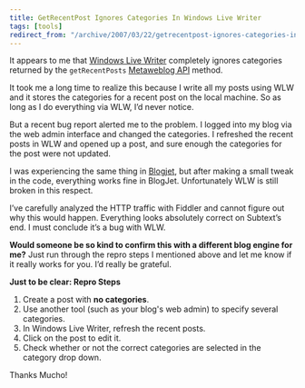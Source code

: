 ```yaml
---
title: GetRecentPost Ignores Categories In Windows Live Writer
tags: [tools]
redirect_from: "/archive/2007/03/22/getrecentpost-ignores-categories-in-windows-live-writer.aspx/"
---
```


It appears to me that [Windows Live
Writer](http://windowslivewriter.spaces.live.com/ "Windows Live Writer Space")
completely ignores categories returned by the `getRecentPosts`
[Metaweblog
API](http://www.xmlrpc.com/metaWeblogApi "Metaweblog API RFC") method.

It took me a long time to realize this because I write all my posts
using WLW and it stores the categories for a recent post on the local
machine. So as long as I do everything via WLW, I’d never notice.

But a recent bug report alerted me to the problem. I logged into my blog
via the web admin interface and changed the categories. I refreshed the
recent posts in WLW and opened up a post, and sure enough the categories
for the post were not updated.

I was experiencing the same thing in
[Blogjet](http://blogjet.com/ "Blogjet"), but after making a small tweak
in the code, everything works fine in BlogJet. Unfortunately WLW is
still broken in this respect.

I’ve carefully analyzed the HTTP traffic with Fiddler and cannot figure
out why this would happen. Everything looks absolutely correct on
Subtext’s end. I must conclude it’s a bug with WLW.

**Would someone be so kind to confirm this with a different blog engine
for me?** Just run through the repro steps I mentioned above and let me
know if it really works for you. I’d really be grateful.

**Just to be clear: Repro Steps**

1.  Create a post with **no categories**.
2.  Use another tool (such as your blog's web admin) to specify several
    categories.
3.  In Windows Live Writer, refresh the recent posts.
4.  Click on the post to edit it.
5.  Check whether or not the correct categories are selected in the
    category drop down.

Thanks Mucho!

